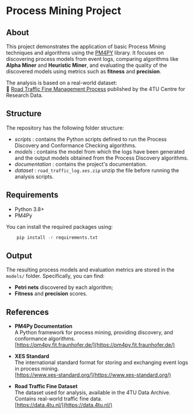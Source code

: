 # Process Mining Project

## About

This project demonstrates the application of basic Process Mining techniques and algorithms using the [PM4PY](https://pm4py.fit.fraunhofer.de) library. It focuses on discovering process models from event logs, comparing algorithms like **Alpha Miner** and **Heuristic Miner**, and evaluating the quality of the discovered models using metrics such as **fitness** and **precision**.

The analysis is based on a real-world dataset:  
📁 [Road Traffic Fine Management Process](https://data.4tu.nl/articles/dataset/Road_Traffic_Fine_Management_Process/12683249) published by the 4TU Centre for Research Data.

## Structure

The repository has the following folder structure:

- _scripts_ : contains the Python scripts defined to run the Process Discovery and Conformance Checking algorithms.
- _models_ : contains the model from which the logs have been generated and the output models obtained from the Process Discovery algorithms.
- _documentation_ : contains the project's documentation.
- _dataset_ : `road_traffic_log.xes.zip` unzip the file before running the analysis scripts.

## Requirements
- Python 3.8+
- PM4Py

You can install the required packages using:

```bash
    pip install -r requirements.txt
```

## Output
The resulting process models and evaluation metrics are stored in the `models/` folder. Specifically, you can find:

- **Petri nets** discovered by each algorithm;
- **Fitness** and **precision** scores.

## References
- **PM4Py Documentation**  
  A Python framework for process mining, providing discovery, and conformance algorithms.  
  [https://pm4py.fit.fraunhofer.de/](https://pm4py.fit.fraunhofer.de/)

- **XES Standard**  
  The international standard format for storing and exchanging event logs in process mining.  
  [https://www.xes-standard.org/](https://www.xes-standard.org/)

- **Road Traffic Fine Dataset**  
  The dataset used for analysis, available in the 4TU Data Archive. Contains real-world traffic fine data.  
  [https://data.4tu.nl/](https://data.4tu.nl/)
